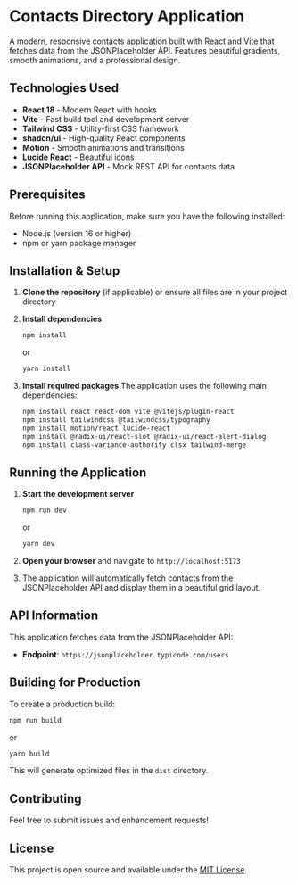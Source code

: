 # Contacts Directory Application

A modern, responsive contacts application built with React and Vite that fetches data from the JSONPlaceholder API. Features beautiful gradients, smooth animations, and a professional design.

## Technologies Used

- **React 18** - Modern React with hooks
- **Vite** - Fast build tool and development server
- **Tailwind CSS** - Utility-first CSS framework
- **shadcn/ui** - High-quality React components
- **Motion** - Smooth animations and transitions
- **Lucide React** - Beautiful icons
- **JSONPlaceholder API** - Mock REST API for contacts data

## Prerequisites

Before running this application, make sure you have the following installed:

- Node.js (version 16 or higher)
- npm or yarn package manager

## Installation & Setup

1. **Clone the repository** (if applicable) or ensure all files are in your project directory

2. **Install dependencies**
   ```bash
   npm install
   ```
   or
   ```bash
   yarn install
   ```

3. **Install required packages**
   The application uses the following main dependencies:
   ```bash
   npm install react react-dom vite @vitejs/plugin-react
   npm install tailwindcss @tailwindcss/typography
   npm install motion/react lucide-react
   npm install @radix-ui/react-slot @radix-ui/react-alert-dialog
   npm install class-variance-authority clsx tailwind-merge
   ```

## Running the Application

1. **Start the development server**
   ```bash
   npm run dev
   ```
   or
   ```bash
   yarn dev
   ```

2. **Open your browser** and navigate to `http://localhost:5173`

3. The application will automatically fetch contacts from the JSONPlaceholder API and display them in a beautiful grid layout.



## API Information

This application fetches data from the JSONPlaceholder API:
- **Endpoint**: `https://jsonplaceholder.typicode.com/users`


## Building for Production

To create a production build:

```bash
npm run build
```
or
```bash
yarn build
```

This will generate optimized files in the `dist` directory.



## Contributing

Feel free to submit issues and enhancement requests!

## License

This project is open source and available under the [MIT License](LICENSE).

